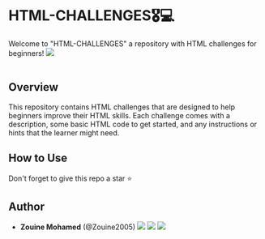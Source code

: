 # HTML-CHALLENGES🎖️💻

Welcome to "HTML-CHALLENGES" a repository with HTML challenges for beginners!
<img src="https://socialify.git.ci/wei/socialify/image?description=1&descriptionEditable=HTML%20Challenges%20&font=Inter&pattern=Signal&theme=Dark" />
<br><br>



## Overview

This repository contains  HTML challenges that are designed to help beginners improve their HTML skills. Each challenge comes with a description, some basic HTML code to get started, and any instructions or hints that the learner might need.

## How to Use


Don't forget to give this repo a star ⭐️

## Author
* **Zouine Mohamed** (@Zouine2005) 
  [<img src="https://img.shields.io/badge/Twitter-1DA1F2.svg?&style=plastic&logo=twitter&logoColor=white"/>](https://twitter.com/MohamadeZouine)
  [<img src="https://img.shields.io/badge/Linkedin-0A66C2.svg?&style=plastic&logo=linkedin&logoColor=white"/>](https://www.linkedin.com/in/mohamed-zouine-5716a2252)
  [<img src="https://img.shields.io/badge/GitHub-181717.svg?&style=plastic&logo=github&logoColor=white"/>](https://github.com/Zouine2005)



